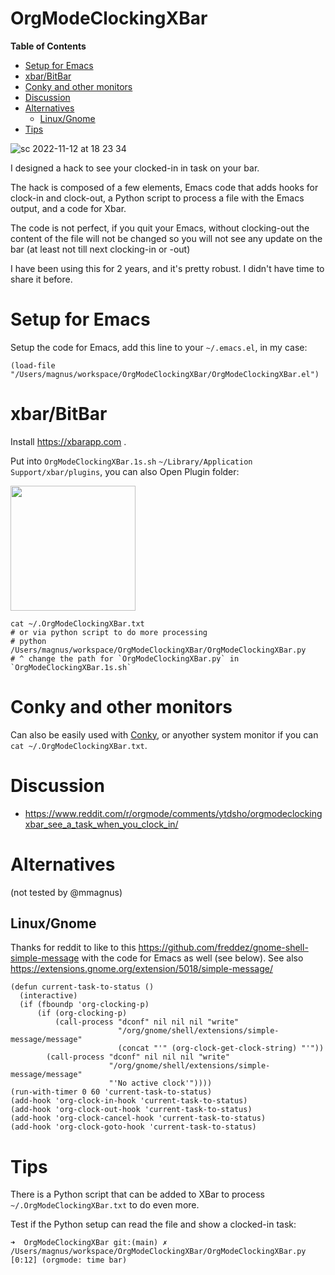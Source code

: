 <h1>OrgModeClockingXBar</h1>

<!-- markdown-toc start - Don't edit this section. Run M-x markdown-toc-refresh-toc -->
**Table of Contents**

- [Setup for Emacs](#setup-for-emacs)
- [xbar/BitBar](#xbarbitbar)
- [Conky and other monitors](#conky-and-other-monitors)
- [Discussion](#discussion)
- [Alternatives](#alternatives)
    - [Linux/Gnome](#linuxgnome)
- [Tips](#tips)

<!-- markdown-toc end -->

![sc 2022-11-12 at 18 23 34](https://user-images.githubusercontent.com/118740/201486665-a53e8f4f-9450-4be4-953c-5571b30dd033.jpg)

I designed a hack to see your clocked-in in task on your bar.

The hack is composed of a few elements, Emacs code that adds hooks for clock-in and clock-out, a Python script to process a file with the Emacs output, and a code for Xbar.

The code is not perfect, if you quit your Emacs, without clocking-out the content of the file will not be changed so you will not see any update on the bar (at least not till next clocking-in or -out)

I have been using this for 2 years, and it's pretty robust. I didn't have time to share it before.

# Setup for Emacs

Setup the code for Emacs, add this line to your `~/.emacs.el`, in my case:

```emacs-lisp
(load-file "/Users/magnus/workspace/OrgModeClockingXBar/OrgModeClockingXBar.el")
```

# xbar/BitBar
Install https://xbarapp.com .

Put into `OrgModeClockingXBar.1s.sh` `~/Library/Application Support/xbar/plugins`, you can also Open Plugin folder:

<img style="width:200px" src="https://user-images.githubusercontent.com/118740/201487364-c498bc2d-4d90-45d3-bc28-25b68227e3cc.jpg">

	cat ~/.OrgModeClockingXBar.txt
	# or via python script to do more processing 
	# python /Users/magnus/workspace/OrgModeClockingXBar/OrgModeClockingXBar.py
	# ^ change the path for `OrgModeClockingXBar.py` in `OrgModeClockingXBar.1s.sh`

# Conky and other monitors
Can also be easily used with [Conky](https://github.com/brndnmtthws/conky), or anyother system monitor if you can `cat ~/.OrgModeClockingXBar.txt`.

# Discussion
- https://www.reddit.com/r/orgmode/comments/ytdsho/orgmodeclockingxbar_see_a_task_when_you_clock_in/
# Alternatives
(not tested by @mmagnus)

## Linux/Gnome
Thanks for reddit to like to this https://github.com/freddez/gnome-shell-simple-message with the code for Emacs as well (see below). See also https://extensions.gnome.org/extension/5018/simple-message/

```emacs-lisp
(defun current-task-to-status ()
  (interactive)
  (if (fboundp 'org-clocking-p)
      (if (org-clocking-p)
          (call-process "dconf" nil nil nil "write"
                        "/org/gnome/shell/extensions/simple-message/message"
                        (concat "'" (org-clock-get-clock-string) "'"))
        (call-process "dconf" nil nil nil "write"
                      "/org/gnome/shell/extensions/simple-message/message"
                      "'No active clock'"))))
(run-with-timer 0 60 'current-task-to-status)
(add-hook 'org-clock-in-hook 'current-task-to-status)
(add-hook 'org-clock-out-hook 'current-task-to-status)
(add-hook 'org-clock-cancel-hook 'current-task-to-status)
(add-hook 'org-clock-goto-hook 'current-task-to-status)
```

# Tips

There is a Python script that can be added to XBar to process `~/.OrgModeClockingXBar.txt` to do even more.

Test if the Python setup can read the file and show a clocked-in task:

	➜  OrgModeClockingXBar git:(main) ✗ /Users/magnus/workspace/OrgModeClockingXBar/OrgModeClockingXBar.py
	[0:12] (orgmode: time bar)
